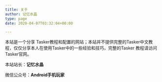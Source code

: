 ```yaml
---
title: 关于
author: 记忆水晶
type: page
date: 2020-04-07T03:32:04+00:00

---
```

本站是一个分享 Tasker教程和配置的网站；本站并不提供完整的Tasker中文教程，仅仅分享本人在使用Tasker中的一些经验和技巧，完整的Tasker 教程请访问 Tasker官网。

本站站长：**记忆水晶**

微信公众号：**Android手机玩家**